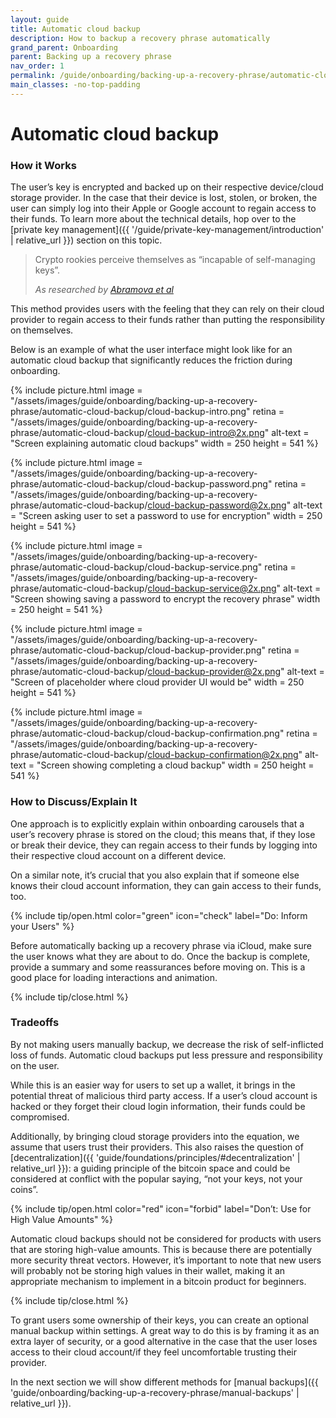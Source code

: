 ```yaml
---
layout: guide
title: Automatic cloud backup
description: How to backup a recovery phrase automatically
grand_parent: Onboarding
parent: Backing up a recovery phrase
nav_order: 1
permalink: /guide/onboarding/backing-up-a-recovery-phrase/automatic-cloud-backup/
main_classes: -no-top-padding
---
```


# Automatic cloud backup

### How it Works

The user’s key is encrypted and backed up on their respective device/cloud storage provider. In the case that their device is lost, stolen, or broken, the user can simply log into their Apple or Google account to regain access to their funds. To learn more about the technical details, hop over to the [private key management]({{ '/guide/private-key-management/introduction' | relative_url }}) section on this topic.

> Crypto rookies perceive themselves as “incapable of self-managing keys”.
>
> <cite>As researched by <a href="https://voskart.de/pdf/u_in_crypto.pdf">Abramova et al</a></cite>

This method provides users with the feeling that they can rely on their cloud provider to regain access to their funds rather than putting the responsibility on themselves.

Below is an example of what the user interface might look like for an automatic cloud backup that significantly reduces the friction during onboarding.

<div class="image-slide-gallery">

{% include picture.html
   image = "/assets/images/guide/onboarding/backing-up-a-recovery-phrase/automatic-cloud-backup/cloud-backup-intro.png"
   retina = "/assets/images/guide/onboarding/backing-up-a-recovery-phrase/automatic-cloud-backup/cloud-backup-intro@2x.png"
   alt-text = "Screen explaining automatic cloud backups"
   width = 250
   height = 541
%}

{% include picture.html
     image = "/assets/images/guide/onboarding/backing-up-a-recovery-phrase/automatic-cloud-backup/cloud-backup-password.png"
   retina = "/assets/images/guide/onboarding/backing-up-a-recovery-phrase/automatic-cloud-backup/cloud-backup-password@2x.png"
   alt-text = "Screen asking user to set a password to use for encryption"
   width = 250
   height = 541
%}

{% include picture.html
     image = "/assets/images/guide/onboarding/backing-up-a-recovery-phrase/automatic-cloud-backup/cloud-backup-service.png"
   retina = "/assets/images/guide/onboarding/backing-up-a-recovery-phrase/automatic-cloud-backup/cloud-backup-service@2x.png"
   alt-text = "Screen showing saving a password to encrypt the recovery phrase"
   width = 250
   height = 541
%}

{% include picture.html
     image = "/assets/images/guide/onboarding/backing-up-a-recovery-phrase/automatic-cloud-backup/cloud-backup-provider.png"
   retina = "/assets/images/guide/onboarding/backing-up-a-recovery-phrase/automatic-cloud-backup/cloud-backup-provider@2x.png"
   alt-text = "Screen of placeholder where cloud provider UI would be"
   width = 250
   height = 541
%}

{% include picture.html
   image = "/assets/images/guide/onboarding/backing-up-a-recovery-phrase/automatic-cloud-backup/cloud-backup-confirmation.png"
   retina = "/assets/images/guide/onboarding/backing-up-a-recovery-phrase/automatic-cloud-backup/cloud-backup-confirmation@2x.png"
   alt-text = "Screen showing completing a cloud backup"
   width = 250
   height = 541
%}

</div>

### How to Discuss/Explain It

One approach is to explicitly explain within onboarding carousels that a user’s recovery phrase is stored on the cloud; this means that, if they lose or break their device, they can regain access to their funds by logging into their respective cloud account on a different device.

On a similar note, it’s crucial that you also explain that if someone else knows their cloud account information, they can gain access to their funds, too.

{% include tip/open.html color="green" icon="check" label="Do: Inform your Users" %}

Before automatically backing up a recovery phrase via iCloud, make sure the user knows what they are about to do. Once the backup is complete, provide a summary and some reassurances before moving on. This is a good place for loading interactions and animation.

{% include tip/close.html %}

### Tradeoffs

By not making users manually backup, we decrease the risk of self-inflicted loss of funds. Automatic cloud backups put less pressure and responsibility on the user.

While this is an easier way for users to set up a wallet, it brings in the potential threat of malicious third party access. If a user’s cloud account is hacked or they forget their cloud login information, their funds could be compromised.

Additionally, by bringing cloud storage providers into the equation, we assume that users trust their providers. This also raises the question of [decentralization]({{ 'guide/foundations/principles/#decentralization' | relative_url }}): a guiding principle of the bitcoin space and could be considered at conflict with the popular saying, “not your keys, not your coins”.

{% include tip/open.html color="red" icon="forbid" label="Don’t: Use for High Value Amounts" %}

Automatic cloud backups should not be considered for products with users that are storing high-value amounts. This is because there are potentially more security threat vectors. However, it’s important to note that new users will probably not be storing high values in their wallet, making it an appropriate mechanism to implement in a bitcoin product for beginners.

{% include tip/close.html %}

To grant users some ownership of their keys, you can create an optional manual backup within settings. A great way to do this is by framing it as an extra layer of security, or a good alternative in the case that the user loses access to their cloud account/if they feel uncomfortable trusting their provider.

In the next section we will show different methods for [manual backups]({{ 'guide/onboarding/backing-up-a-recovery-phrase/manual-backups' | relative_url }}).
